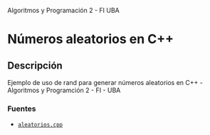 Algoritmos y Programación 2 - FI UBA

# Números aleatorios en C++

## Descripción

 Ejemplo de uso de rand para generar números aleatorios en C++ - Algoritmos y Programción 2 - FI - UBA


### Fuentes

 * [`aleatorios.cpp`](../master/src/aleatorios.cpp)

